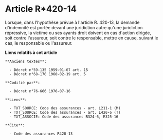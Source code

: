# Article R*420-14

Lorsque, dans l'hypothèse prévue à l'article R. 420-13, la demande d'indemnité est portée devant une juridiction autre qu'une
juridiction répressive, la victime ou ses ayants droit doivent en cas d'action dirigée, soit contre l'assureur, soit contre
le responsable, mettre en cause, suivant le cas, le responsable ou l'assureur.

**Liens relatifs à cet article**

	**Anciens textes**:

	  - Décret n°59-135 1959-01-07 art. 15
	  - Décret n°68-170 1968-02-19 art. 5

	**Codifié par**:

	  - Décret n°76-666 1976-07-16

	**Liens**:

	  - TXT_SOURCE: Code des assurances - art. L211-1 (M)
	  - TXT_SOURCE: Code des assurances - art. L420-6 (T)
	  - TXT_ASSOCIE: Code des assurances R324-6, R325-16

	**Cite**:

	  - Code des assurances R420-13

